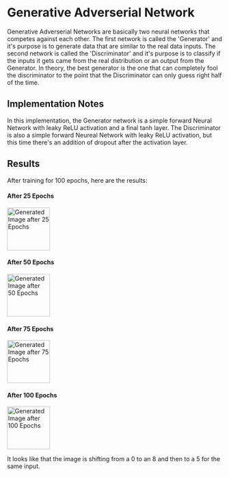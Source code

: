 # Generative Adverserial Network
Generative Adverserial Networks are basically two neural networks that competes against each other. The first network is called the 'Generator' and it's purpose is to generate data that are similar to the real data inputs. The second network is called the 'Discriminator' and it's purpose is to classify if the inputs it gets came from the real distribution or an output from the Generator. In theory, the best generator is the one that can completely fool the discriminator to the point that the Discriminator can only guess right half of the time.

## Implementation Notes
In this implementation, the Generator network is a simple forward Neural Network with leaky ReLU activation and a final tanh layer. The Discriminator is also a simple forward Neureal Network with leaky ReLU activation, but this time there's an addition of dropout after the activation layer.

## Results
After training for 100 epochs, here are the results:

#### After 25 Epochs
<img src="https://github.com/radia78/Text2Image/blob/main/week_1/gen_img_25.png" alt="Generated Image after 25 Epochs" width="100" height="100"/>

#### After 50 Epochs
<img src="https://github.com/radia78/Text2Image/blob/main/week_1/gen_img_50.png" alt="Generated Image after 50 Epochs" width="100" height="100"/>

#### After 75 Epochs
<img src="https://github.com/radia78/Text2Image/blob/main/week_1/gen_img_75.png" alt="Generated Image after 75 Epochs" width="100" height="100"/>

#### After 100 Epochs
<img src="https://github.com/radia78/Text2Image/blob/main/week_1/gen_img_100.png" alt="Generated Image after 100 Epochs" width="100" height="100"/>

It looks like that the image is shifting from a 0 to an 8 and then to a 5 for the same input.
